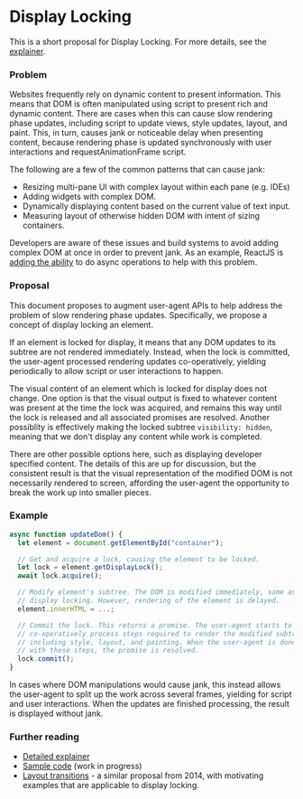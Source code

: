 # Display Locking

This is a short proposal for Display Locking. For more details, see the
[explainer](https://github.com/chrishtr/display-locking/blob/master/explainer.md).

### Problem

Websites frequently rely on dynamic content to present information. This means
that DOM is often manipulated using script to present rich and dynamic content.
There are cases when this can cause slow rendering phase updates, including
script to update views, style updates, layout, and paint. This, in turn, causes
jank or noticeable delay when presenting content, because rendering phase is
updated synchronously with user interactions and requestAnimationFrame script.

The following are a few of the common patterns that can cause jank:
- Resizing multi-pane UI with complex layout within each pane (e.g. IDEs)
- Adding widgets with complex DOM.
- Dynamically displaying content based on the current value of text input.
- Measuring layout of otherwise hidden DOM with intent of sizing containers.

Developers are aware of these issues and build systems to avoid adding complex
DOM at once in order to prevent jank. As an example, ReactJS is [adding the
ability](https://reactjs.org/blog/2018/03/01/sneak-peek-beyond-react-16.html)
to do async operations to help with this problem.

### Proposal

This document proposes to augment user-agent APIs to help address the problem of
slow rendering phase updates. Specifically, we propose a concept of display
locking an element.

If an element is locked for display, it means that any DOM updates to its
subtree are not rendered immediately. Instead, when the lock is committed, the
user-agent processed rendering updates co-operatively, yielding periodically to
allow script or user interactions to happen. 

The visual content of an element which is locked for display does not change.
One option is that the visual output is fixed to whatever content was present at
the time the lock was acquired, and remains this way until the lock is released
and all associated promises are resolved. Another possiblity is effectively
making the locked subtree `visibility: hidden`, meaning that we don't display
any content while work is completed.

There are other possible options here, such as displaying developer specified
content. The details of this are up for discussion, but the consistent result is
that the visual representation of the modified DOM is not necessarily rendered
to screen, affording the user-agent the opportunity to break the work up into
smaller pieces.

### Example

```js
async function updateDom() {
  let element = document.getElementById("container");

  // Get and acquire a lock, causing the element to be locked.
  let lock = element.getDisplayLock();
  await lock.acquire();

  // Modify element's subtree. The DOM is modified immediately, same as without
  // display locking. However, rendering of the element is delayed.
  element.innerHTML = ...;

  // Commit the lock. This returns a promise. The user-agent starts to
  // co-operatively process steps required to render the modified subtree,
  // including style, layout, and painting. When the user-agent is done
  // with these steps, the promise is resolved.
  lock.commit();
}

```

In cases where DOM manipulations would cause jank, this instead allows the
user-agent to split up the work across several frames, yielding for script and
user interactions. When the updates are finished processing, the result is
displayed without jank.

### Further reading

- [Detailed explainer](https://github.com/chrishtr/display-locking/blob/master/explainer.md)
- [Sample
  code](https://github.com/chrishtr/display-locking/blob/master/sample-code)
  (work in progress)
- [Layout transitions](http://tabatkins.github.io/specs/layout-transitions/) - a
  similar proposal from 2014, with motivating examples that are applicable to
  display locking.

